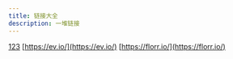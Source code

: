 ```yaml
---
title: 链接大全
description: 一堆链接
---
```

[123](https://asdf123asdf123asdf123.github.io/florrio)
[https://ev.io/](https://ev.io/)
[https://florr.io/](https://florr.io/)

